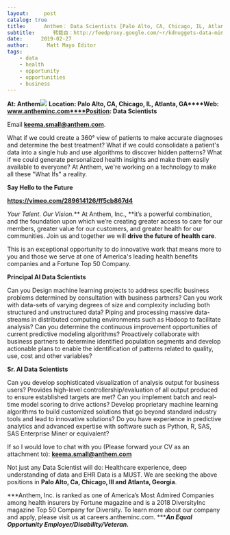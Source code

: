 ```yaml
---
layout:     post
catalog: true
title:      Anthem： Data Scientists [Palo Alto, CA, Chicago, IL, Atlanta, GA]
subtitle:      转载自：http://feedproxy.google.com/~r/kdnuggets-data-mining-analytics/~3/HQePOTwwnw4/02-27-anthem-data-scientists.html
date:      2019-02-27
author:      Matt Mayo Editor
tags:
    - data
    - health
    - opportunity
    - opportunities
    - business
---
```


**At: Anthem**![](http://feedproxy.google.com/jimg/anthem-logo.jpg)
**Location: Palo Alto, CA, Chicago, IL, Atlanta, GA****Web: www.antheminc.com****Position: Data Scientists**

Email **keema.small@anthem.com**.

What if we could create a 360° view of patients to make accurate diagnoses and determine the best treatment? What if we could consolidate a patient's data into a single hub and use algorithms to discover hidden patterns? What if we could generate personalized health insights and make them easily available to everyone? At Anthem, we're working on a technology to make all these "What Ifs" a reality.

**Say Hello to the Future**

**https://vimeo.com/289614126/ff5cb867d4**

*Your Talent. Our Vision.*** At Anthem, Inc., **it’s a powerful combination, and the foundation upon which we’re creating greater access to care for our members, greater value for our customers, and greater health for our communities. Join us and together we will **drive the future of health care**. 

This is an exceptional opportunity to do innovative work that means more to you and those we serve at one of America's leading health benefits companies and a Fortune Top 50 Company.

**Principal AI Data Scientists**

Can you Design machine learning projects to address specific business problems determined by consultation with business partners?
Can you work with data-sets of varying degrees of size and complexity including both structured and unstructured data?
Piping and processing massive data-streams in distributed computing environments such as Hadoop to facilitate analysis?
Can you determine the continuous improvement opportunities of current predictive modeling algorithms?
Proactively collaborate with business partners to determine identified population segments and develop actionable plans to enable the identification of patterns related to quality, use, cost and other variables?

**Sr. AI Data Scientists**

Can you develop sophisticated visualization of analysis output for business users?
Provides high-level controllership/evaluation of all output produced to ensure established targets are met?
Can you implement batch and real-time model scoring to drive actions?
Develop proprietary machine learning algorithms to build customized solutions that go beyond standard industry tools and lead to innovative solutions?
Do you have experience in predictive analytics and advanced expertise with software such as Python, R, SAS, SAS Enterprise Miner or equivalent?

If so I would love to chat with you (Please forward your CV as an attachment to): **keema.small@anthem.com**

Not just any Data Scientist will do: Healthcare experience, deep understanding of data and EHR Data is a MUST. We are seeking the above positions in **Palo Alto, Ca, Chicago, Ill and Atlanta, Georgia**.

 ***Anthem, Inc. is ranked as one of America’s Most Admired Companies among health insurers by Fortune magazine and is a 2018 DiversityInc magazine Top 50 Company for Diversity. To learn more about our company and apply, please visit us at careers.antheminc.com. ******An Equal Opportunity Employer/Disability/Veteran.***
